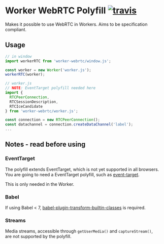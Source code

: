 # Worker WebRTC Polyfill [![travis][travis-image]][travis-url]

[travis-image]: https://travis-ci.org/johanholmerin/worker-webrtc.svg?branch=master
[travis-url]: https://travis-ci.org/johanholmerin/worker-webrtc

Makes it possible to use WebRTC in Workers. Aims to be specification compliant.

## Usage

```javascript
// in window
import workerRTC from 'worker-webrtc/window.js';

const worker = new Worker('worker.js');
workerRTC(worker);
```

```javascript
// worker.js
// NOTE: EventTarget polyfill needed here
import {
  RTCPeerConnection,
  RTCSessionDescription,
  RTCIceCandidate
} from 'worker-webrtc/worker.js';

const connection = new RTCPeerConnection();
const datachannel = connection.createDataChannel('label');
...
```

## Notes - read before using

### EventTarget

The polyfill extends EventTarget, which is not yet supported in all browsers.
You are going to need a EventTarget polyfill, such as
[event-target](https://github.com/WebReflection/event-target).

This is only needed in the Worker.

### Babel

If using Babel < 7, [babel-plugin-transform-builtin-classes](
https://github.com/WebReflection/babel-plugin-transform-builtin-classes) is
required.

### Streams

Media streams, accessible through `getUserMedia()` and `captureStream()`, are
not supported by the polyfill.
